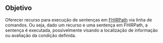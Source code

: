 ﻿## Objetivo

Oferecer recurso para execução de sentenças em 
[FHIRPath](http://hl7.org/fhirpath/) via linha de comandos.
Ou seja, dado um recurso e uma sentença em FHIRPath, a 
sentença é executada, possivelmente visando a localização de 
informação ou avaliação da condição definida.

